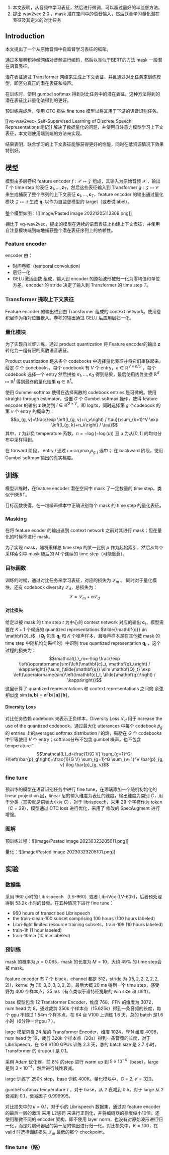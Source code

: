   
1. 本文表明，从音频中学习表征，然后进行微调，可以超过最好的半监督方法。
2. 提出 wav2vec 2.0 ，mask 潜在空间中的语音输入，然后联合学习量化潜在表征及其定义的对比任务

## Introduction

本文提出了一个从原始音频中自监督学习表征的框架。

通过多层卷积神经网络对音频进行编码，然后以类似于BERT的方法 mask 一段潜在语音表征。

潜在表征通过 Transformer 网络来生成上下文表征，并且通过对比任务来训练模型，即区分真正的潜在表征和噪声。

在训练时，使用 gumbel softmax 得到对比任务中的潜在表征，这种方法得到的潜在表征比非量化法得到的更好。

预训练完成后，使用 CTC 损失 fine tune 模型以将其用于下游的语音识别任务。

[[vq-wav2vec- Self-Supervised Learning of Discrete Speech Representations 笔记]] 解决了数据量化的问题，并使用自注意力模型学习上下文表征，本文则使用端到端的方法来实现。

结果表明，联合学习的上下文表征能够获得更好的性能，同时在低资源情况下效果特别好。

## 模型

模型由多层卷积 feature encoder $f: \mathcal{X} \mapsto \mathcal{Z}$ 组成，其输入为原始音频 $\mathcal{X}$ ，输出 $T$ 个 time step 的表征 $\mathbf{z}_1, \ldots, \mathbf{z}_T$，然后这些表征输入到 Transformer $g: \mathcal{Z} \mapsto \mathcal{C}$ 来生成捕获了整个序列的上下文表征 $\mathbf{c}_1, \ldots, \mathbf{c}_T$，feature encoder 的输出通过量化模块 $\mathcal{Z} \mapsto \mathcal{Q}$ 生成 $\mathbf{q}_t$ 以作为自监督模型的 target（或者说label）。

整个模型如图：![[image/Pasted image 20221205113309.png]]

相比于 vq-wav2vec，提出的模型在连续的语音表征上构建上下文表征，并使用自注意模块端到端地捕获整个潜在表征序列上的依赖性。

### Feature encoder

encoder 由：
+ 时间卷积（temporal convolution）
+ 层归一化
+ GELU激活函数
组成，输入到 encoder 的原始波形被归一化为零均值和单位方差。encoder 的 stride 决定了输入到 Transformer 的 time step $T$。

### Transformer 提取上下文表征

Feature encoder 的输出进到由 Transformer 组成的 context network。使用卷积层作为相对位置嵌入。卷积的输出通过 GELU 后应用层归一化。

### 量化模块

为了实现自监督训练，通过 product quantization 将 Feature encoder的输出 $\mathbf{z}$ 转化为一组有限的离散语音表征。

Product quantization 是从多个 codebooks 中选择量化表征并将它们串联起来。给定 $G$ 个 codebooks，每个 codebook 有 $V$ 个 entry，$e \in \mathbb{R}^{V \times d / G}$ ，每个 codebook 选择一个 entry 然后拼接 $e_1, \ldots, e_G$ 得到结果，最后使用线性变换 $\mathbb{R}^d \mapsto \mathbb{R}^f$ 得到最终的量化结果 $\mathbf{q} \in \mathbb{R}^f$。

使用 Gummel softmax 使得在选择离散的 codebook entries 是可微的。使用 straight-through estimator，设置 $G$ 个 Gumbel softmax 操作，使得 feature encoder 的输出 $\mathbf{z}$ 映射到 $l \in \mathbb{R}^{G \times V}$，即 logits，同时选择第 $g$ 个codebook 的第 $v$ 个 entry 的概率为：$$p_{g, v}=\frac{\exp \left(l_{g, v}+n_v\right) / \tau}{\sum_{k=1}^V \exp \left(l_{g, k}+n_k\right) / \tau}$$
其中，$\tau$ 为非负 temperature 系数，$n=-\log (-\log (u))$ 且 $u$ 为从$[0,1]$ 的均匀分布中采样得到。

在 forward 阶段， entry $i$ 通过 $i=\operatorname{argmax}_j p_{g, j}$ 选中；
在 backward 阶段，使用 Gumbel softmax 输出的真实梯度。

## 训练  

模型训练时，在feature encoder 潜在空间中 mask 了一定数量的 time step，类似于BERT。

目标函数使得，在一堆噪声样本中正确识别每个 mask 的 time step 的量化表征。

### Masking

在将 feature ecoder 的输出送到 context network 之前对其进行 mask；但在量化的时候不进行 mask。

为了实现 mask，随机采样总 time step 的某一比例 $p$ 作为起始索引，然后从每个采样索引中 mask 随后的 $M$ 个连续的 time step（可能重叠）。

### 目标函数

训练的时候，通过对比任务来学习表征，对应的损失为 $\mathcal{L}_m$ 。
同时对于量化模块，还有 codebook diversity $\mathcal{L}_d$，总损失为：$$\mathcal{L}=\mathcal{L}_m+\alpha \mathcal{L}_d$$
#### 对比损失

给定以被 mask 的 time step $t$ 为中心的 context network 对应的输出 $\mathbf{c}_t$，模型需要在 $K+1$ 个候选的 quantized representations $\tilde{\mathbf{q}} \in \mathbf{Q}_t$ （$\mathbf{Q}_t$ 包含 $\mathbf{q}_t$ 和 $K$ 个噪声样本，且噪声样本是在其他被 mask 的 time step 中随机均匀采样的）中识别 true quantized representation $\mathbf{q}_t$ ，这个过程的损失为：$$\mathcal{L}_m=-\log \frac{\exp \left(\operatorname{sim}\left(\mathbf{c}_t, \mathbf{q}_t\right) / \kappa\right)}{\sum_{\tilde{\mathbf{q}} \sim \mathbf{Q}_t} \exp \left(\operatorname{sim}\left(\mathbf{c}_t, \tilde{\mathbf{q}}\right) / \kappa\right)}$$
这里计算了 quantized representations 和 context representations 之间的 余弦相似度 $\operatorname{sim}(\mathbf{a}, \mathbf{b})=\mathbf{a}^T \mathbf{b} /\|\mathbf{a}\|\|\mathbf{b}\|$。

#### Diversity Loss

对比任务依赖 codebook 来表示正负样本，Diversity Loss $\mathcal{L}_d$ 用于increase the use of the quantized codebook。通过最大化 utterances 中每个 codebook $\bar{p}_g$ 的 entries 上的averaged softmax distribution $l$ 的熵，鼓励在 $G$ 个 codebooks 中平等使用 $V$ 个 entry；softmax分布不包含 gumbel 噪声，也不包含temperature：$$\mathcal{L}_d=\frac{1}{G V} \sum_{g=1}^G-H\left(\bar{p}_g\right)=\frac{1}{G V} \sum_{g=1}^G \sum_{v=1}^V \bar{p}_{g, v} \log \bar{p}_{g, v}$$

### fine tune

预训练的模型在语音识别任务中进行 fine tune，在顶端添加一个随机初始化的 linear projection 层，linear 层的输入维度为表征的维度，输出维度为类别 $C$，用于分类（其实就是词表大小为 $C$），对于 librispeech，采用 29 个字符作为 token（$C=29$），模型通过 CTC loss 进行优化，采用了 修改的 SpecAugment 进行增强。

### 图解

预训练过程：![[image/Pasted image 20230323205011.png]]

量化：![[image/Pasted image 20230323205101.png]]

## 实验

### 数据集

采用 960 小时的 Librispeech （LS-960）或者  LibriVox (LV-60k)，后者预处理得到 53.2k 小时的音频。在五种情况下进行 fine tune：
+ 960 hours of transcribed Librispeech
+  the train-clean-100 subset comprising 100 hours (100 hours labeled)
+ Libri-light limited resource training subsets，train-10h (10 hours labeled)
+ train-1h (1 hour labeled)
+ train-10min (10 min labeled)

### 预训练

mask 的概率为 $p=0.065$，mask 的长度为 $M=10$，大约 $49\%$ 的 time step会被 mask。

feature encoder 有 7 个 block，channel 都是 512，stride 为 $( (5,2,2,2,2,2,2))$，kernel 为 $(10,3,3,3,3,2,2)$，最后大概 20 ms 得到一个 time step，感受野为 400 个样本点，25 ms（有点类似于谱特征提取的 win size 和 shift）。

base 模型包含 12 Transformer Encoder，维度 768，FFN 的维度为 3072，num head 为 8，通过裁剪 250k 个样本点（15.625s）得到一条音频的长度，每个 gpu 不超过 1.54m 个样本点，在 64 台 V100 上训练 1.6 天，总的 batch 是1.6 小时（6分钟一台gpu？）。

large 模型包含 24 层的 Transformer Encoder，维度 1024，FFN 维度 4096，num head 为 16，裁剪 320k 个样本点（20s）得到一条音频的长度，对于 LibriSpeech，在 128 V100 GPUs 训练 2.3 天，总的 batch size 是 2.7 小时，Transformer 的 dropout 是 0.1。

采用 Adam 优化器，前 8% 的step 进行 warm up 到 $5\times 10^{-4}$（base），large 是到 $3\times 10^{-4}$，然后进行线性衰减。

large 训练了 250K step，base 训练 400K。量化模块中，$G=2,V=320$。

gumbel softmax temperature $\tau$ ，对于 base，从 2 衰减到 0.5，对于 large 从 2 衰减到 0.1，衰减因子 0.999995。

对比损失中的 $\kappa=0.1$，对于小的 Librispeech 数据集，通过对 feature encoder 的最后一层的激活 采用 L2惩罚 来进行正则化，并将编码器的梯度缩小10倍。还使用稍微不同的 encoder 架构，即不使用 layer norm，也没有对原始波形进行归一化，而是对编码器层的第一层的输出进行归一化。对比损失中，$K=100$，在 valid 时选择训练损失 $\mathcal{L}_m$ 最低的那个 checkpoint。

### fine tune（略）

